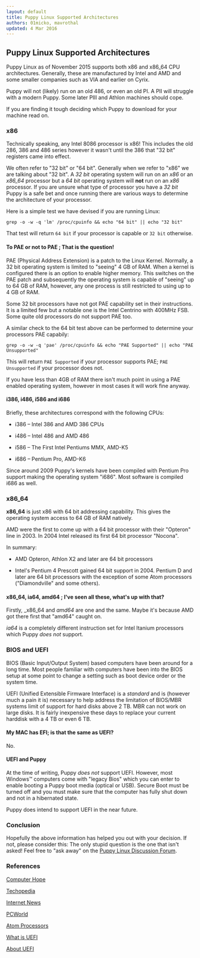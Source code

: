```yaml
---
layout: default
title: Puppy Linux Supported Architectures
authors: 01micko, mavrothal
updated: 4 Mar 2016
---
```

## Puppy Linux Supported Architectures

Puppy Linux as of November 2015 supports both x86 and x86_64 CPU architectures.
Generally, these are manufactured by Intel and AMD and some smaller companies
such as VIA and earlier on Cyrix.

Puppy will not (likely) run on an old 486, or even an old PI. A PII will 
struggle with a modern Puppy. Some later PIII and Athlon machines should cope.

If you are finding it tough deciding which Puppy to download for your machine
read on.

### x86

Technically speaking, any Intel 8086 processor is x86! This includes the old
286, 386 and 486 series however it wasn't until the 386 that "32 bit" registers
came into effect.

We often refer to "32 bit" or "64 bit". Generally when we refer to "x86" we are
talking about "32 bit". A _32 bit_ operating system will run on an _x86_ or
an _x86_64_ processor but a _64 bit_ operating system will **not** run on an
_x86_ processor. If you are unsure what type of processor you have a _32 bit_
Puppy is a safe bet and once running there are various ways to determine the
architecture of your processor.

Here is a simple test we have devised if you are running Linux:

`grep -o -w -q 'lm' /proc/cpuinfo && echo "64 bit" || echo "32 bit"`
     
That test will return `64 bit` if your processor is capable or `32 bit`
otherwise. 

#### To PAE or not to PAE ; That is the question!

PAE (Physical Address Extension) is a patch to the Linux Kernel. Normally,
a 32 bit operating system is limited to "seeing" 4 GB of RAM. When a
kernel is configured there is an option to enable higher memory. This switches
on the PAE patch and subsequently the operating system is capable of "seeing"
up to 64 GB of RAM, however, any one process is still restricted to using up 
to 4 GB of RAM.

Some 32 bit processors have not got PAE capability set in their instructions.
It is a limited few but a notable one is the Intel Centrino with 400MHz FSB.
Some quite old processors do not support PAE too.

A similar check to the 64 bit test above can be performed to determine
your processors PAE capabily:

`grep -o -w -q 'pae' /proc/cpuinfo && echo "PAE Supported" || echo "PAE Unsupported"`

This will return `PAE Supported` if your processor supports PAE; 
`PAE Unsupported` if your processor does not. 

If you have less than 4GB of RAM there isn't much point in using a PAE enabled
operating system, however in most cases it will work fine anyway.

#### i386, i486, i586 and i686

Briefly, these architectures correspond with the following CPUs:

  * i386 – Intel 386 and AMD 386 CPUs
  
  * i486 – Intel 486 and AMD 486
  
  * i586 – The First Intel Pentiums MMX, AMD-K5
  
  * i686 – Pentium Pro, AMD-K6
  
Since around 2009 Puppy's kernels have been compiled with Pentium Pro support
making the operating system "i686". Most software is compiled i686 as well.
  
  

### x86_64

**x86_64** is just x86 with 64 bit addressing capability. This gives
the operating system access to 64 GB of RAM natively.

AMD were the first to come up with a 64 bit processor with their "Opteron" line
in 2003. In 2004 Intel released its first 64 bit processor "Nocona".

In summary:

  * AMD Opteron, Athlon X2 and later are 64 bit processors
  
  * Intel's Pentium 4 Prescott gained 64 bit support in 2004.
    Pentium D and later are 64 bit processors with the exception of some
    Atom processors ("Diamondville" and some others).

#### x86_64, ia64, amd64 ; I've seen all these, what's up with that?

Firstly, _x86_64 and _amd64_ are one and the same. Maybe it's because AMD got
there first that "amd64" caught on.

_ia64_ is a completely different instruction set for Intel Itanium processors
which Puppy _does not_ support.

### BIOS and UEFI

BIOS (Basic Input/Output System) based computers have been around for a long
time. Most people familiar with computers have been into the BIOS setup at some
point to change a setting such as boot device order or the system time.

UEFI (Unified Extensible Firmware Interface) is a _standard_ and is 
(however much a pain it is) necessary to help address the limitation
of BIOS/MBR systems limit of support for hard disks above 2 TB. MBR can 
not work on large disks. It is fairly inexpensive these days to replace your
current harddisk with a 4 TB or even 6 TB.


#### My MAC has EFI; is that the same as UEFI?

No.

#### UEFI and Puppy

At the time of writing, Puppy _does not_ support UEFI. However, most Windows™
computers come with "legacy Bios" which you can enter to enable booting a
Puppy boot media (optical or USB). Secure Boot must be turned off and you
must make sure that the computer has fully shut down and not in a hibernated
state.

Puppy does intend to support UEFI in the near future.

### Conclusion

Hopefully the above information has helped you out with your decision. If not,
please consider this: The only stupid question is the one that isn't asked!
Feel free to "ask away" on the 
[Puppy Linux Discussion Forum](http://murga-linux.com/puppy).

### References
[Computer Hope](http://www.computerhope.com/jargon/num/32bit.htm)

[Techopedia](https://www.techopedia.com/definition/5334/x86-architecture)

[Internet News](http://www.internetnews.com/ent-news/article.php/3518781)

[PCWorld](http://www.pcworld.com/article/116631/article.html)

[Atom Processors](https://en.wikipedia.org/wiki/List_of_Intel_Atom_microprocessors)

[What is UEFI](http://windows.microsoft.com/en-AU/windows-8/what-uefi)

[About UEFI](http://www.uefi.org/about)

